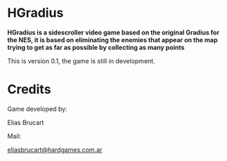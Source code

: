 <h1 style="text-algin:center">HGradius</h1>

<p style="font-weight:bold">HGradius is a sidescroller video game based on the original Gradius for the NES, it is based on eliminating the enemies that appear on the map trying to get as far as possible by collecting as many points</p>

<p>This is version 0.1, the game is still in development.</p>

<h1>Credits</h1>

<p>Game developed by:</p>
<p>Elias Brucart</p>
<p>Mail: </p><a href="mailto:eliasbrucart@hardgames.com.ar">eliasbrucart@hardgames.com.ar</a>